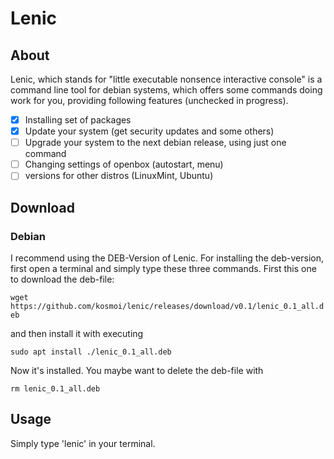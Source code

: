 # Lenic

## About

Lenic, which stands for "little executable nonsence interactive console" is a command line tool for debian systems, which offers some commands doing work for you, providing following features (unchecked in progress).

- [x] Installing set of packages
- [x] Update your system (get security updates and some others)
- [ ] Upgrade your system to the next debian release, using just one command
- [ ] Changing settings of openbox (autostart, menu)
- [ ] versions for other distros (LinuxMint, Ubuntu)

## Download
### Debian

I recommend using the DEB-Version of Lenic.
For installing the deb-version, first open a terminal and simply type these three commands.
First this one to download the deb-file:

`wget https://github.com/kosmoi/lenic/releases/download/v0.1/lenic_0.1_all.deb`

and then install it with executing

`sudo apt install ./lenic_0.1_all.deb`

Now it's installed. You maybe want to delete the deb-file with

`rm lenic_0.1_all.deb`

## Usage

Simply type 'lenic' in your terminal.
